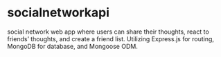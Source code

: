 # socialnetworkapi
social network web app where users can share their thoughts, react to friends’ thoughts, and create a friend list.  Utilizing Express.js for routing, MongoDB for  database, and Mongoose ODM. 
